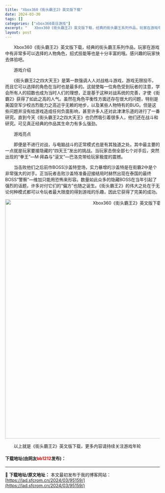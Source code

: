 ```yaml
---
title: "Xbox360《街头霸王2》英文版下载"
date: 2024-03-30
tags: []
categories: ["xbox360英日游戏"]
excerpt: "　　Xbox360《街头霸王2》英文版下载，经典的街头霸王系列作品，玩家在游戏中有非常多可以选择的人物角色，招式技能等也是十分丰富的哦。感兴趣的玩家快去体验吧。 　　游戏介绍 　　《街头霸王2之四大天王》是第一款强调人人对战格斗游戏，游戏无限投币，而且它可以选择的角色在当时也是最多的。这就使每一位角&hellip;"
layout: post
---
```


 <p>　　Xbox360《街头霸王2》英文版下载，经典的街头霸王系列作品，玩家在游戏中有非常多可以选择的人物角色，招式技能等也是十分丰富的哦。感兴趣的玩家快去体验吧。</p> <p>　　游戏介绍</p> <p>　　《街头霸王2之四大天王》是第一款强调人人对战格斗游戏，游戏无限投币，而且它可以选择的角色在当时也是最多的。这就使每一位角色受到玩者的注意，学会所有人的招数也成为当时人们的理想，正是基于这种对战系统的完善，才使《街霸2》获得了如此之高的人气。虽然在角色平衡性方面还存在很大的问题，特别是美国空军少校古烈能力之高近乎无赖的地步，以及某些人物特有的BUG。但是这些问题并没有给游戏造成任何负面影响，甚至许多人还对此津津乐道的进行了一番研究。直到今天《街头霸王2之四大天王》也仍然吸引着很多人，他们还在战斗和研究。可见真正经典的作品其生命力有多么强劲。</p> <p>　　游戏亮点</p> <p>　　即便是不进行对战，与电脑战斗的正常模式也是有其独道之处。其中最主要的一点就是玩家要接隐藏的&ldquo;四天王&rdquo;发出的挑战。当玩家击倒全部七个对手后，突然出现的&ldquo;拳王&rdquo;&mdash;M&middot;拜森与&ldquo;滚叉&rdquo;&mdash;巴洛克带给玩家极度的震撼。</p> <p>　　当击败他们之后前作BOSS沙盖特登场，实力暴增的沙盖特是在街霸2中是个非常强大的对手。正当玩者击败沙盖特准备迎接结局时赫然出现在泰国的最终BOSS&ldquo;警察&rdquo;&mdash;维加只能用恐怖来形容。数量如此众多的隐藏BOSS在当年引起了强烈的话题，许多对付它们的&ldquo;偏方&rdquo;也随之诞生。《街头霸王2》的伟大之处在于无论何种模式都可以令玩者最大限度的得到游戏的乐趣，因此它获得了完美的成功。</p> <p align="center"><img align="" border="0" src="https://lad.sfcrom.cn/wp-content/uploads/2024/03/20240330_6607e130976bf.jpg" width="778" alt="Xbox360《街头霸王2》英文版下载" /></p> <p>　　以上就是《街头霸王2》英文版下载，更多内容请持续关注游戏年轮</p> <p><h4>下载地址(由网友<font color="red">bb1212</font>发布)：</h4></p> 

---
📖 **下载地址/原文地址：** 本文最初发布于我的博客网站：[https://lad.sfcrom.cn/2024/03/95159/](https://lad.sfcrom.cn/2024/03/95159/)
